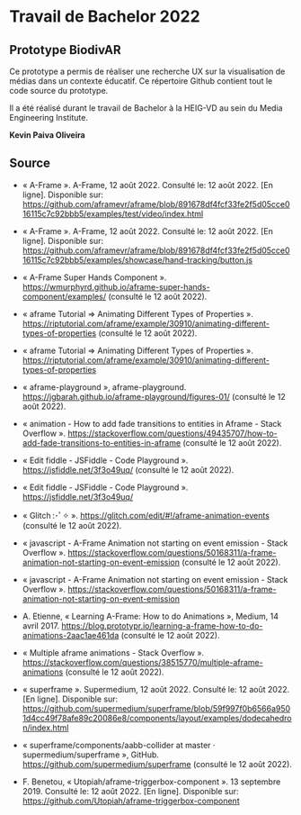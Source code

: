 # Travail de Bachelor 2022
## Prototype BiodivAR

Ce prototype a permis de réaliser une recherche UX sur la visualisation de médias dans un contexte éducatif.
Ce répertoire Github contient tout le code source du prototype.

Il a été réalisé durant le travail de Bachelor à la HEIG-VD au sein du Media Engineering Institute.

**Kevin Paiva Oliveira**

## Source

* « A-Frame ». A-Frame, 12 août 2022. Consulté le: 12 août 2022. [En ligne]. Disponible sur: https://github.com/aframevr/aframe/blob/891678df4fcf33fe2f5d05cce016115c7c92bbb5/examples/test/video/index.html

* « A-Frame ». A-Frame, 12 août 2022. Consulté le: 12 août 2022. [En ligne]. Disponible sur: https://github.com/aframevr/aframe/blob/891678df4fcf33fe2f5d05cce016115c7c92bbb5/examples/showcase/hand-tracking/button.js

* « A-Frame Super Hands Component ». https://wmurphyrd.github.io/aframe-super-hands-component/examples/ (consulté le 12 août 2022).

* « aframe Tutorial => Animating Different Types of Properties ». https://riptutorial.com/aframe/example/30910/animating-different-types-of-properties (consulté le 12 août 2022).

* « aframe Tutorial => Animating Different Types of Properties ». https://riptutorial.com/aframe/example/30910/animating-different-types-of-properties

* « aframe-playground », aframe-playground. https://jgbarah.github.io/aframe-playground/figures-01/ (consulté le 12 août 2022).

* « animation - How to add fade transitions to entities in Aframe - Stack Overflow ». https://stackoverflow.com/questions/49435707/how-to-add-fade-transitions-to-entities-in-aframe (consulté le 12 août 2022).

* « Edit fiddle - JSFiddle - Code Playground ». https://jsfiddle.net/3f3o49uq/ (consulté le 12 août 2022).

* « Edit fiddle - JSFiddle - Code Playground ». https://jsfiddle.net/3f3o49uq/

* « Glitch :･ﾟ✧ ». https://glitch.com/edit/#!/aframe-animation-events (consulté le 12 août 2022).

* « javascript - A-Frame Animation not starting on event emission - Stack Overflow ». https://stackoverflow.com/questions/50168311/a-frame-animation-not-starting-on-event-emission (consulté le 12 août 2022).

* « javascript - A-Frame Animation not starting on event emission - Stack Overflow ». https://stackoverflow.com/questions/50168311/a-frame-animation-not-starting-on-event-emission

* A. Etienne, « Learning A-Frame: How to do Animations », Medium, 14 avril 2017. https://blog.prototypr.io/learning-a-frame-how-to-do-animations-2aac1ae461da (consulté le 12 août 2022).

* « Multiple aframe animations - Stack Overflow ». https://stackoverflow.com/questions/38515770/multiple-aframe-animations (consulté le 12 août 2022).

* « superframe ». Supermedium, 12 août 2022. Consulté le: 12 août 2022. [En ligne]. Disponible sur: https://github.com/supermedium/superframe/blob/59f997f0b6566a9501d4cc49f78afe89c20086e8/components/layout/examples/dodecahedron/index.html

* « superframe/components/aabb-collider at master · supermedium/superframe », GitHub. https://github.com/supermedium/superframe (consulté le 12 août 2022).

* F. Benetou, « Utopiah/aframe-triggerbox-component ». 13 septembre 2019. Consulté le: 12 août 2022. [En ligne]. Disponible sur: https://github.com/Utopiah/aframe-triggerbox-component


